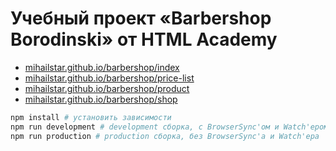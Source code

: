 # Учебный проект «Barbershop Borodinski» от HTML Academy

- [mihailstar.github.io/barbershop/index](https://mihailstar.github.io/barbershop/index.html)
- [mihailstar.github.io/barbershop/price-list](https://mihailstar.github.io/barbershop/price-list.html)
- [mihailstar.github.io/barbershop/product](https://mihailstar.github.io/barbershop/product.html)
- [mihailstar.github.io/barbershop/shop](https://mihailstar.github.io/barbershop/shop.html)

```bash
npm install # установить зависимости
npm run development # development сборка, с BrowserSync'ом и Watch'ером
npm run production # production сборка, без BrowserSync'а и Watch'ера
```
